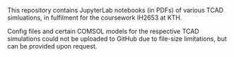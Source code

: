 This repository contains JupyterLab notebooks (in PDFs) of various TCAD simluations, in fulfilment for the coursework IH2653 at KTH. 

Config files and certain COMSOL models for the respective TCAD simulations could not be uploaded to GitHub due to file-size limitations, but can be provided upon request.
